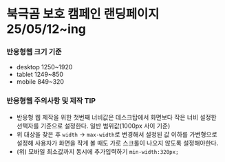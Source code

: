 # 북극곰 보호 캠페인 랜딩페이지 25/05/12~ing
### 반응형웹 크기 기준
* desktop 1250~1920 
* tablet 1249~850 
* mobile 849~320 
### 반응형웹 주의사항 및 제작 TIP
* 반응형 웹 제작을 위한 첫번째 너비값은 데스크탑에서 화면보다 작은 너비 설정한 선택자를 기준으로 설정한다. 일반 범위값(1000px 사이 기준)
* 위 대상을 찾은 후 `width` -> `max-width`로 변경해서 설정된 값 이하를 가변형으로 설정해 사용자가 화면을 작게 볼 때도 가로 스크롤이 나오지 않도록 설정해야한다.
* (위) 모바일 최소값까지 동시에 추가입력하기 `min-width:320px;`